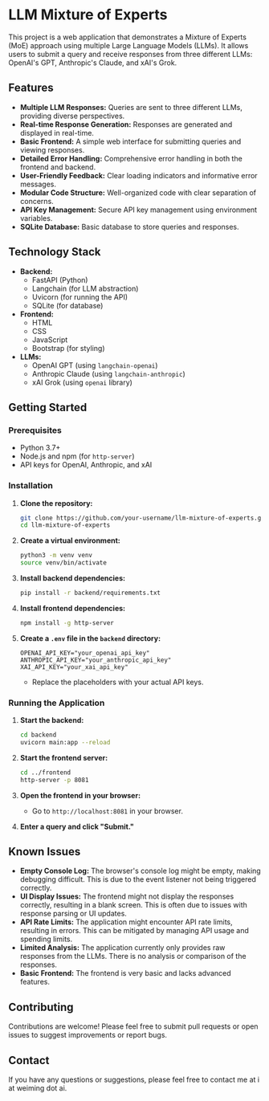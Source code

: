 # LLM Mixture of Experts

This project is a web application that demonstrates a Mixture of Experts (MoE) approach using multiple Large Language Models (LLMs). It allows users to submit a query and receive responses from three different LLMs: OpenAI's GPT, Anthropic's Claude, and xAI's Grok.

## Features

*   **Multiple LLM Responses:** Queries are sent to three different LLMs, providing diverse perspectives.
*   **Real-time Response Generation:** Responses are generated and displayed in real-time.
*   **Basic Frontend:** A simple web interface for submitting queries and viewing responses.
*   **Detailed Error Handling:** Comprehensive error handling in both the frontend and backend.
*   **User-Friendly Feedback:** Clear loading indicators and informative error messages.
*   **Modular Code Structure:** Well-organized code with clear separation of concerns.
*   **API Key Management:** Secure API key management using environment variables.
*   **SQLite Database:** Basic database to store queries and responses.

## Technology Stack

*   **Backend:**
    *   FastAPI (Python)
    *   Langchain (for LLM abstraction)
    *   Uvicorn (for running the API)
    *   SQLite (for database)
*   **Frontend:**
    *   HTML
    *   CSS
    *   JavaScript
    *   Bootstrap (for styling)
*   **LLMs:**
    *   OpenAI GPT (using `langchain-openai`)
    *   Anthropic Claude (using `langchain-anthropic`)
    *   xAI Grok (using `openai` library)

## Getting Started

### Prerequisites

*   Python 3.7+
*   Node.js and npm (for `http-server`)
*   API keys for OpenAI, Anthropic, and xAI

### Installation

1.  **Clone the repository:**

    ```bash
    git clone https://github.com/your-username/llm-mixture-of-experts.git
    cd llm-mixture-of-experts
    ```

2.  **Create a virtual environment:**

    ```bash
    python3 -m venv venv
    source venv/bin/activate
    ```

3.  **Install backend dependencies:**

    ```bash
    pip install -r backend/requirements.txt
    ```

4.  **Install frontend dependencies:**

    ```bash
    npm install -g http-server
    ```

5.  **Create a `.env` file in the `backend` directory:**

    ```
    OPENAI_API_KEY="your_openai_api_key"
    ANTHROPIC_API_KEY="your_anthropic_api_key"
    XAI_API_KEY="your_xai_api_key"
    ```

    *   Replace the placeholders with your actual API keys.

### Running the Application

1.  **Start the backend:**

    ```bash
    cd backend
    uvicorn main:app --reload
    ```

2.  **Start the frontend server:**

    ```bash
    cd ../frontend
    http-server -p 8081
    ```

3.  **Open the frontend in your browser:**

    *   Go to `http://localhost:8081` in your browser.

4.  **Enter a query and click "Submit."**

## Known Issues

*   **Empty Console Log:** The browser's console log might be empty, making debugging difficult. This is due to the event listener not being triggered correctly.
*   **UI Display Issues:** The frontend might not display the responses correctly, resulting in a blank screen. This is often due to issues with response parsing or UI updates.
*   **API Rate Limits:** The application might encounter API rate limits, resulting in errors. This can be mitigated by managing API usage and spending limits.
*   **Limited Analysis:** The application currently only provides raw responses from the LLMs. There is no analysis or comparison of the responses.
*   **Basic Frontend:** The frontend is very basic and lacks advanced features.

## Contributing

Contributions are welcome! Please feel free to submit pull requests or open issues to suggest improvements or report bugs.


## Contact

If you have any questions or suggestions, please feel free to contact me at i at weiming dot ai.